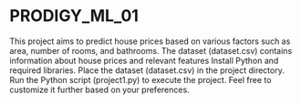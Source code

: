 # PRODIGY_ML_01
This project aims to predict house prices based on various factors such as area, number of rooms, and bathrooms.
The dataset (dataset.csv) contains information about house prices and relevant features
Install Python and required libraries.
Place the dataset (dataset.csv) in the project directory.
Run the Python script (project1.py) to execute the project.
Feel free to customize it further based on your preferences.
